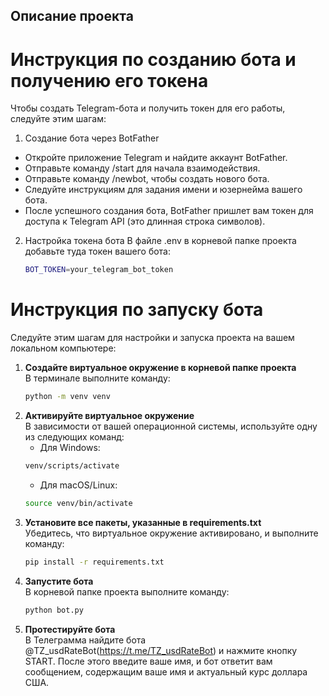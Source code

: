 ## Описание проекта

# Инструкция по созданию бота и получению его токена
Чтобы создать Telegram-бота и получить токен для его работы, следуйте этим шагам:

1. Создание бота через BotFather
- Откройте приложение Telegram и найдите аккаунт BotFather.
- Отправьте команду /start для начала взаимодействия.
- Отправьте команду /newbot, чтобы создать нового бота.
- Следуйте инструкциям для задания имени и юзернейма вашего бота.
- После успешного создания бота, BotFather пришлет вам токен для доступа к Telegram API (это длинная строка символов).
2. Настройка токена бота
В файле .env в корневой папке проекта добавьте туда токен вашего бота:
   ```bash
   BOT_TOKEN=your_telegram_bot_token
   ```
   
# Инструкция по запуску бота
Следуйте этим шагам для настройки и запуска проекта на вашем локальном компьютере:

1. **Создайте виртуальное окружение в корневой папке проекта**  
В терминале выполните команду:
   ```bash
   python -m venv venv
   ```
3. **Активируйте виртуальное окружение**  
В зависимости от вашей операционной системы, используйте одну из следующих команд:
   - Для Windows:
    ```bash
    venv/scripts/activate
    ```
   - Для macOS/Linux:
    ```bash
   source venv/bin/activate
    ```
5. **Установите все пакеты, указанные в requirements.txt**  
Убедитесь, что виртуальное окружение активировано, и выполните команду:
    ```bash
   pip install -r requirements.txt
7. **Запустите бота**  
В корневой папке проекта выполните команду:
    ```bash
   python bot.py 
    ```
9. **Протестируйте бота**  
В Телеграмма найдите бота @TZ_usdRateBot(https://t.me/TZ_usdRateBot) и нажмите кнопку START.
После этого введите ваше имя, и бот ответит вам сообщением, содержащим ваше имя и актуальный курс доллара США.


